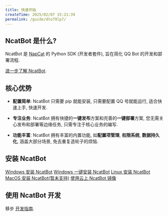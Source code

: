 ```yaml
---
title: 快速开始
createTime: 2025/02/07 15:21:39
permalink: /guide/dto79lp7/
---
```


## NcatBot 是什么?

NcatBot 是 [NapCat](https://github.com/NapNeko/NapCatQQ) 的 Python SDK (开发者套件), 旨在简化 QQ Bot 的开发和部署流程.

[进一步了解 NcatBot](../5.%20杂项/1.%20认识%20NcatBot.md).

## 核心优势

- **配置简单**: NcatBot 只需要 pip 就能安装, 只需要配置 QQ 号就能运行, 适合快速上手, 快速开发.
  
- **专注业务**: NcatBot 拥有快捷的**一键发布**方案和完善的**一键部署**方案, 您无需关心发布和部署等边缘任务, 只需专注于核心业务的编写.

- **功能丰富**: NcatBot 拥有丰富的内置功能, 如**配置项管理**, **权限系统**, **数据持久化**, 涵盖大部分场景, 免去重复造轮子的烦恼.

## 安装 NcatBot

[Windows 安装 NcatBot](./1.2%20Windows%20安装.md)
[Windows 一键安装 NcatBot](./1.4%20Windows%20一键安装.md)
[Linux 安装 NcatBot](./1.1%20Linux%20安装.md)
[MacOS 安装 NcatBot(暂未支持)](./1.3%20MacOS%20安装.md)
[使用云上 NcatBot 镜像](../5.%20杂项/4.%20轻松上云.md)

## 使用 NcatBot 开发

移步 [开发指南](2.%20开发指南.md).
